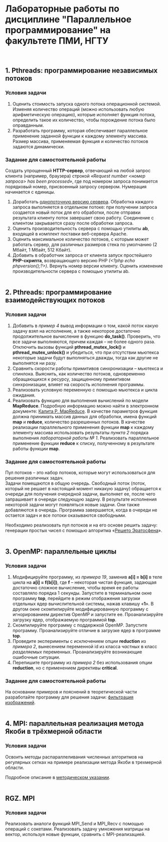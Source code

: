 # Лабораторные работы по дисциплине "Параллельное программирование" на факультете ПМИ, НГТУ
&nbsp;  

## 1. Pthreads: программирование независимых потоков
### Условия задачи

1) Оценить стоимость запуска одного потока операционной системой. Изменяя количество операций (можно использовать любую арифметическую 
операцию), которые исполняет функция потока, определить такое их количество, чтобы порождение потока было оправданным.
2) Разработать программу, которая обеспечивает параллельное применение заданной функции к каждому элементу массива. Размер массива, 
применяемая функция и количество потоков задаются динамически.

### Задание для самостоятельной работы

Создать упрощенный **HTTP-сервер**, отвечающий на любой запрос клиента (например, браузера) строкой *«Request number <номер запроса> 
has been processed»*, где под номером запроса понимается порядковый номер, присвоенный запросу сервером. Нумерация начинается с единицы.
1) Доработать 
[однопоточную версию сервера](http://rosettacode.org/wiki/Hello_world/Web_server#C "Hello world/Web server"). 
Обработка каждого запроса выполняется в отдельном потоке: при получении запроса создается новый поток для его обработки, после отправки результата клиенту поток завершает свою работу. Соединение с клиентом закрывается сразу после обработки запроса.
2) Оценить производительность сервера с помощью утилиты **ab**, входящей в комплект поставки веб-сервера Apache.
3) Оценить максимальное количество потоков, с которым может работать сервер, для различных размеров стека по умолчанию (2 Мбайт, 1 Мбайт, 512 Кбайт).
4) Добавить в обработчик запроса от клиента запуск простейшего **PHP-скрипта**, возвращающего версию PHP *(\<?php echo phpversion();?\>)*. 
Вернуть номер версии клиенту. Оценить изменение производительности сервера с помощью утилиты ab.  
&nbsp;  


## 2. Pthreads: программирование взаимодействующих потоков
### Условия задачи
  
1) Добавить в *пример 4* вывод информации о том, какой поток какую задачу взял на исполнение, а также некоторое достаточно продолжительное вычисление в функцию **do_task()**. Проверить, что все задачи выполняются, причем каждая – не более одного раза. Отключить вызовы функций **pthread_mutex_lock()** и **pthread_mutex_unlock()** и убедиться, что при отсутствии мьютекса некоторые задачи будут выполняться дважды, тогда как другие не выполнятся ни разу.
2) Сравнить скорости работы примитивов синхронизации – мьютекса и спинлока. Выяснить, как количество потоков, одновременно обращающихся к ресурсу, защищенному примитивом синхронизации, влияет на скорость исполнения программы.
3) Реализовать условную переменную с помощью мьютекса и цикла ожидания.
4) Реализовать функцию для выполнения вычислений по модели **MapReduce**. Подробную информацию можно найти в электронном документе: [Калита Р. MapReduce](http://regfordev.blogspot.com/2015/09/mapreduce.html#.XmUX76gzaCo "Блог о разработке, программировании на С#/.NET, и не только."). 
В качестве параметров функция должна принимать массив данных для обработки, имена функций **map** и **reduce**, количество разрешенных потоков. В качестве реализации параллельного применения функции **map** к каждому элементу массива использовать результаты *пункта 2* порядка выполнения *лабораторной работы № 1*. Реализовать параллельное применение функции **reduce** к списку, полученному в результате работы функции **map**.

### Задание для самостоятельной работы  

Пул потоков – это набор потоков, которые могут использоваться для решения различных задач.  
Задачи помещаются в общую очередь. Свободный поток (поток, который не решает в настоящий момент никакую задачу) обращается к очереди для получения очередной задачи, выполняет ее, после чего запрашивает в очереди следующую задачу. В результате исполнения некоторой задачи могут появляться новые задачи. Они также добавляются в очередь. Программа завершается, когда в очереди не остается задач и все потоки оказываются свободными.  

Необходимо реализовать пул потоков и на его основе решить задачу: генерации простых чисел с помощью алгоритма 
«[Решето Эратосфена](https://en.wikipedia.org/wiki/Sieve_of_Eratosthenes "Sieve of Eratosthenes")».  
&nbsp;  


## 3. OpenMP: параллельные циклы
### Условия задачи
  
1) Модифицируйте программу, из *примера 19*, заменив **a[i] = b[i]** в теле цикла на **a[i] = f(b[i])**, где **f** – некоторая чистая функция, задающая достаточно сложное вычисление, чтобы время ее работы составляло порядка 1 секунды. Запустите в терминальном окне программу **top**, перейдите в режим отображения загрузки отдельных ядер вычислительной системы, нажав клавишу «**1**». В другом окне скомпилируйте модифицированную программу с игнорированием директив OpenMP и запустите ее. Проанализируйте загрузку ядер, отображаемую программой **top**.
2) Скомпилируйте программу с поддержкой OpenMP. Запустите программу. Проанализируйте отличие в загрузке ядер в программе **top**.
3) Проведите эксперименты с исключением опции **reduction** из *примера 2*, вынесением переменной id из класса *частных* в класс *разделяемых* переменных. Проанализируйте возникающие ошибочные ситуации.
4) Перепишите программу из *примера 2* без использования опции **reduction**, но с применением директивы **critical**.

### Задание для самостоятельной работы 
  
На основании примеров и пояснений в теоретической части разработайте программу для решения задачи:
[фильтрация изображений](https://www.intuit.ru/studies/courses/993/163/lecture/4505 "Алгоритмические основы растровой графики").  
&nbsp;  


## 4. MPI: параллельная реализация метода Якоби в трёхмерной области
### Условия задачи
Освоить методы распараллеливания численных алгоритмов на регулярных сетках на примере реализации метода Якоби в трехмерной области.

Подробное описание в [методическом указании](https://drive.google.com/open?id=1ZW6Y2M4X9_9OCCpup0FWqHTr_sgb4H6K).  
&nbsp;  


## RGZ. MPI
### Условия задачи
Реализовать аналоги функций MPI_Send и MPI_Recv с помощью операций с сокетами. Реализовать задачу умножения матрицы на вектор, используя новые функции, сравнить с MPI-реализацией.
